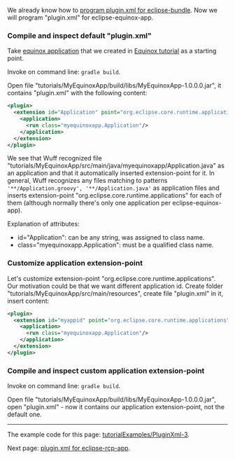 We already know how to [program plugin.xml for eclipse-bundle](plugin.xml-for-eclipse-bundle). Now we will program "plugin.xml" for eclipse-equinox-app.

### Compile and inspect default "plugin.xml"

Take [equinox application](../tree/master/tutorialExamples/EquinoxApp-1) that we created in [Equinox tutorial](Create-first-Equinox-app) as a starting point.

Invoke on command line: `gradle build`.

Open file "tutorials/MyEquinoxApp/build/libs/MyEquinoxApp-1.0.0.0.jar", it contains "plugin.xml" with the following content:

```xml
<plugin>
  <extension id="Application" point="org.eclipse.core.runtime.applications">
    <application>
      <run class="myequinoxapp.Application"/>
    </application>
  </extension>
</plugin>
```

We see that Wuff recognized file "tutorials/MyEquinoxApp/src/main/java/myequinoxapp/Application.java" as an application and that it automatically inserted extension-point for it. In general, Wuff recognizes any files matching to patterns `'**/Application.groovy', '**/Application.java'` as application files and inserts extension-point "org.eclipse.core.runtime.applications" for each of them (although normally there's only one application per eclipse-equinox-app).

Explanation of attributes:
- id="Application": can be any string, was assigned to class name.
- class="myequinoxapp.Application": must be a qualified class name.

### Customize application extension-point

Let's customize extension-point "org.eclipse.core.runtime.applications". Our motivation could be that we want different application id. Create folder "tutorials/MyEquinoxApp/src/main/resources", create file "plugin.xml" in it, insert content:

```xml
<plugin>
  <extension id="myappid" point="org.eclipse.core.runtime.applications">
    <application>
      <run class="myequinoxapp.Application"/>
    </application>
  </extension>
</plugin>
```

### Compile and inspect custom application extension-point

Invoke on command line: `gradle build`.

Open file "tutorials/MyEquinoxApp/build/libs/MyEquinoxApp-1.0.0.0.jar", open "plugin.xml" - now it contains our application extension-point, not the default one.

---

The example code for this page: [tutorialExamples/PluginXml-3](../tree/master/tutorialExamples/PluginXml-3).

Next page: [plugin.xml for eclipse-rcp-app](Plugin.xml-for-eclipse-rcp-app).